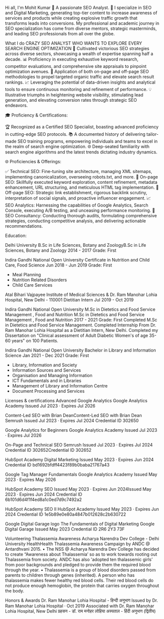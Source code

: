 Hi all, I'm Mohit Kumar 👋
A passionate SEO Analyst. 🚀 I specialize in SEO and Digital Marketing, generating top-tier content to increase awareness of services and products while creating explosive traffic growth that transforms leads into conversions. My professional and academic journey in SEO specialization has come from diverse mentors, strategic masterminds, and leading SEO professionals from all over the globe.

What I do
CRAZY SEO ANALYST WHO WANTS TO EXPLORE EVERY SEARCH ENGINE OPTIMIZATION
🚀 Cultivated victorious SEO strategies across diverse sectors, showcasing a wealth of expertise spanning half a decade.
📊 Proficiency in executing exhaustive keyword research, competitor evaluations, and comprehensive site appraisals to pinpoint optimization avenues.
🔧 Application of both on-page and off-page SEO methodologies to propel targeted organic traffic and elevate search result rankings.
📈 Leveraging the potential of data-driven insights and analytical tools to ensure continuous monitoring and refinement of performance.
💡 Illustrative triumphs in heightening website visibility, stimulating lead generation, and elevating conversion rates through strategic SEO endeavors.

🎓 Proficiency & Certifications:

🏆 Recognized as a Certified SEO Specialist, boasting advanced proficiency in cutting-edge SEO protocols.
📚 A documented history of delivering tailor-made SEO training programs, empowering individuals and teams to excel in the realm of search engine optimization.
🌐 Deep-seated familiarity with search engine algorithms and the latest trends dictating industry dynamics.

🌐 Proficiencies & Offerings:

✅ Technical SEO: Fine-tuning site architecture, managing XML sitemaps, implementing canonicalization, overseeing robots.txt, and more.
🔎 On-page SEO: Skillfully executed keyword exploration, content refinement, metadata enhancement, URL structuring, and meticulous HTML tag implementation.
🔗 Off-page SEO: Strategic link establishment, rigorous backlink scrutiny, interpretation of social signals, and proactive influencer engagement.
📈 SEO Analytics: Harnessing the capabilities of Google Analytics, Search Console, executing A/B testing, and unceasing performance monitoring.
📢 SEO Consultancy: Conducting thorough audits, formulating comprehensive strategies, conducting competitive analysis, and delivering actionable recommendations.


Education:

Delhi University
B.Sc in Life Sciences, Botany and ZoologyB.Sc in Life Sciences, Botany and Zoology
2014 - 2017
Grade: First

Indira Gandhi National Open University
Certificate in Nutrition and Child Care, Food Science
Jun 2018 - Jun 2019
Grade: First

- Meal Planning
- Nutrition Related Disorders
- Child Care Services

Atal Bihari Vajpayee Institute of Medical Sciences & Dr. Ram Manohar Lohia Hospital, New Delhi - 110001
Dietitian Intern
Jul 2019 - Oct 2019

Indira Gandhi National Open University
M.Sc in Dietetics and Food Service Management , Food and Nutrition M.Sc in Dietetics and Food Service Management , Food and Nutrition 
2017 - 2021
Grade: First
Completed M.Sc in Dietetics and Food Service Management. Completed Internship From Dr. Ram Manohar Lohia Hospital as a Dietitian Intern, New Delhi. Completed my Dissertation on "Clinical assessment of Adult Diabetic Women's of age 35-60 years" on 100 Patients.

Indira Gandhi National Open University
Bachelor in Library and Information Science
Jan 2021 - Dec 2021
Grade: First
- Library, Information and Society 
- Information Sources and Services 
- Organisation and Managing Information 
- lCT Fundamentals and in Libraries
- Management of Library and Information Centre 
- Document Processing and Services

Licenses & certifications
Advanced Google Analytics
Google Analytics Academy
Issued Jul 2023 · Expires Jul 2026

Content-Led SEO with Brian DeanContent-Led SEO with Brian Dean
Semrush
Issued Jul 2023 · Expires Jul 2024
Credential ID 302650

Google Analytics for Beginners
Google Analytics Academy
Issued Jul 2023 · Expires Jul 2026

On-Page and Technical SEO
Semrush
Issued Jul 2023 · Expires Jul 2024
Credential ID 302652Credential ID 302652

HubSpot Academy
Digital Marketing 
Issued May 2023 · Expires Jun 2024
Credential ID bd1692bfdff4423f89b0baba21767a43

Google Tag Manager Fundamentals
Google Analytics Academy
Issued May 2023 · Expires May 2026

HubSpot Academy
SEO
Issued May 2023 · Expires Jun 2024Issued May 2023 · Expires Jun 2024
Credential ID 6b101d6d4f1f4ed8a1c0ed7d9c7492a2

HubSpot Academy
SEO II
HubSpot Academy
Issued May 2023 · Expires Jun 2024
Credential ID 1e5b89e0e80a4847b012628c2b630722

Google Digital Garage  logo
The Fundamentals of Digital Marketing
Google Digital Garage
Issued May 2023
Credential ID 2R6 2Y3 73F

Volunteering
Thalassemia Awareness
Acharya Narendra Dev College - Delhi University
HealthHealth
Thalassemia Awareness Campaign by ANDC @ Antardhvani 2015.
• The NSS @ Acharya Narendra Dev College has decided to create “Awareness about Thalassemia’ so as to work towards rooting out Thalassemia from society. ANDC has also 'adopted ten thalassemic girls’ from poor backgrounds and pledged to provide them the required blood through the year.
• Thalassemia is a group of blood disorders passed from parents to children through genes (inherited). A person who has thalassemia makes fewer healthy red blood cells. Their red blood cells do not produce enough hemoglobin, the protein that carries oxygen throughout the body.

Honors & Awards
Dr. Ram Manohar Lohia Hospital - हिन्‍दी अनुभाग
Issued by Dr. Ram Manohar Lohia Hospital · Oct 2019
Associated with Dr. Ram Manohar Lohia Hospital, New Delhi
प्रहसन - डॉ. राम मनोहर लोहिया अस्पताल - हिंदी अनुभाग (द्वितीय)
